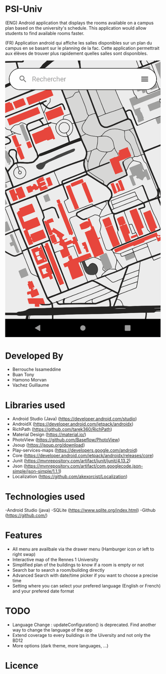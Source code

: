 # PSI-Univ

(ENG) Android application that displays the rooms available on a campus plan based on the
university's schedule. This application would allow students to find available rooms faster.

(FR) Application android qui affiche les salles disponibles sur un plan du campus en se basant sur le
planning de la fac. Cette application permettrait aux élèves de trouver plus rapidement quelles
salles sont disponibles.

![](documents/preview.gif)

# Developed By

- Berrouche Issameddine 
- Buan Tony 
- Hamono Morvan 
- Vachez Guillaume 

# Libraries used

  - Android Studio (Java) (https://developer.android.com/studio)
  - AndroidX (https://developer.android.com/jetpack/androidx)
  - RichPath (https://github.com/tarek360/RichPath)
  - Material Design (https://material.io/)
  - PhotoView (https://github.com/Baseflow/PhotoView)
  - Jsoup (https://jsoup.org/download)
  - Play-services-maps (https://developers.google.com/android)
  - Core (https://developer.android.com/jetpack/androidx/releases/core)
  - Junit (https://mvnrepository.com/artifact/junit/junit/4.13.2)
  - Json (https://mvnrepository.com/artifact/com.googlecode.json-simple/json-simple/1.1.1)
  - Localization (https://github.com/akexorcist/Localization)
  
# Technologies used

  -Android Studio (java)
  -SQLite (https://www.sqlite.org/index.html) 
  -Github (https://github.com/)
   
# Features

  - All menu are availbale via the drawer menu (Hamburger icon or left to right swap)
  - Interactive map of the Rennes 1 University
  - Simplified plan of the buildings to know if a room is empty or not
  - Search bar to search a room/building directly
  - Advanced Search with date/time picker if you want to choose a precise time
  - Setting where you can select your prefered language (English or French) and your prefered date format

# TODO

- Language Change : updateConfiguration() is deprecated. Find another way to change the language of the app
- Extend coverage to every buildings in the Uiversity and not only the BD12
- More options (dark theme, more languages, ...)

# Licence

